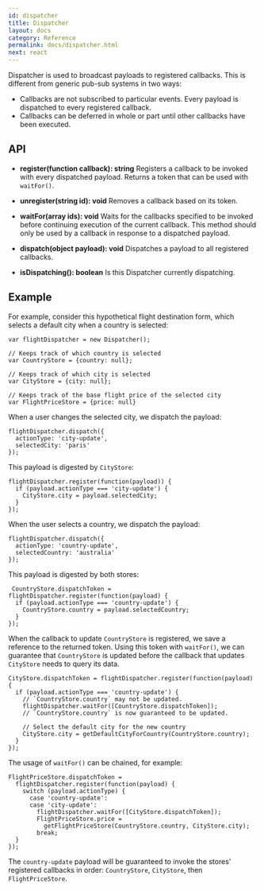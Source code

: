 ```yaml
---
id: dispatcher
title: Dispatcher
layout: docs
category: Reference
permalink: docs/dispatcher.html
next: react
---
```


Dispatcher is used to broadcast payloads to registered callbacks. This is
different from generic pub-sub systems in two ways:

- Callbacks are not subscribed to particular events. Every payload is
     dispatched to every registered callback.
- Callbacks can be deferred in whole or part until other callbacks have
     been executed.


## API

- **register(function callback): string**
Registers a callback to be invoked with every dispatched payload. Returns a token that can be used with `waitFor()`.

- **unregister(string id): void**
Removes a callback based on its token.

- **waitFor(array<string> ids): void**
Waits for the callbacks specified to be invoked before continuing execution of the current callback. This method should only be used by a callback in response to a dispatched payload.

- **dispatch(object payload): void** Dispatches a payload to all registered callbacks.

- **isDispatching(): boolean** Is this Dispatcher currently dispatching.

## Example

For example, consider this hypothetical flight destination form, which
selects a default city when a country is selected:

```
var flightDispatcher = new Dispatcher();

// Keeps track of which country is selected
var CountryStore = {country: null};

// Keeps track of which city is selected
var CityStore = {city: null};

// Keeps track of the base flight price of the selected city
var FlightPriceStore = {price: null}
```

When a user changes the selected city, we dispatch the payload:

```
flightDispatcher.dispatch({
  actionType: 'city-update',
  selectedCity: 'paris'
});
```

This payload is digested by `CityStore`:

```
flightDispatcher.register(function(payload)) {
  if (payload.actionType === 'city-update') {
    CityStore.city = payload.selectedCity;
  }
});
```

When the user selects a country, we dispatch the payload:

```
flightDispatcher.dispatch({
  actionType: 'country-update',
  selectedCountry: 'australia'
});
```

This payload is digested by both stores:

```
 CountryStore.dispatchToken = flightDispatcher.register(function(payload) {
  if (payload.actionType === 'country-update') {
    CountryStore.country = payload.selectedCountry;
  }
});
```

When the callback to update `CountryStore` is registered, we save a reference
to the returned token. Using this token with `waitFor()`, we can guarantee
that `CountryStore` is updated before the callback that updates `CityStore`
needs to query its data.

```
CityStore.dispatchToken = flightDispatcher.register(function(payload) {
  if (payload.actionType === 'country-update') {
    // `CountryStore.country` may not be updated.
    flightDispatcher.waitFor([CountryStore.dispatchToken]);
    // `CountryStore.country` is now guaranteed to be updated.

    // Select the default city for the new country
    CityStore.city = getDefaultCityForCountry(CountryStore.country);
  }
});
```

The usage of `waitFor()` can be chained, for example:

```
FlightPriceStore.dispatchToken =
  flightDispatcher.register(function(payload) {
    switch (payload.actionType) {
      case 'country-update':
      case 'city-update':
        flightDispatcher.waitFor([CityStore.dispatchToken]);
        FlightPriceStore.price =
          getFlightPriceStore(CountryStore.country, CityStore.city);
        break;
  }
});
```

The `country-update` payload will be guaranteed to invoke the stores'
registered callbacks in order: `CountryStore`, `CityStore`, then
`FlightPriceStore`.

